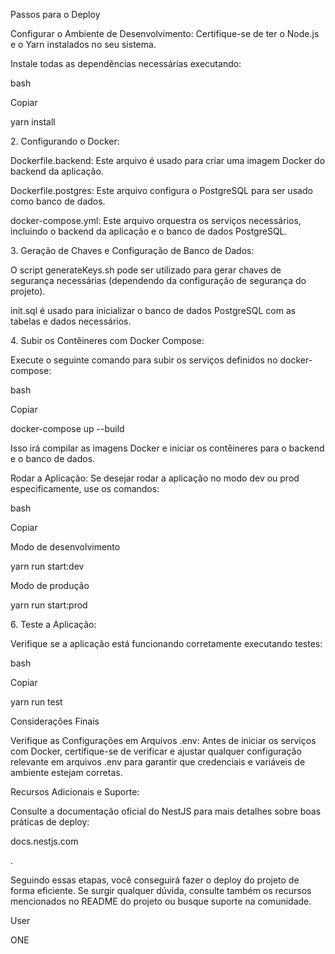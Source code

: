 ﻿Passos para o Deploy

Configurar o Ambiente de Desenvolvimento: Certifique-se de ter o Node.js e o Yarn instalados no seu sistema.

Instale todas as dependências necessárias executando:

bash

Copiar

yarn install

2\. Configurando o Docker:

Dockerfile.backend: Este arquivo é usado para criar uma imagem Docker do backend da aplicação.

Dockerfile.postgres: Este arquivo configura o PostgreSQL para ser usado como banco de dados.

docker-compose.yml: Este arquivo orquestra os serviços necessários, incluindo o backend da aplicação e o banco de dados PostgreSQL.

3\. Geração de Chaves e Configuração de Banco de Dados:

O script generateKeys.sh pode ser utilizado para gerar chaves de segurança necessárias (dependendo da configuração de segurança do projeto).

init.sql é usado para inicializar o banco de dados PostgreSQL com as tabelas e dados necessários.

4\. Subir os Contêineres com Docker Compose:

Execute o seguinte comando para subir os serviços definidos no docker-compose:

bash

Copiar

docker-compose up --build

Isso irá compilar as imagens Docker e iniciar os contêineres para o backend e o banco de dados.

Rodar a Aplicação: Se desejar rodar a aplicação no modo dev ou prod especificamente, use os comandos:

bash

Copiar

Modo de desenvolvimento

yarn run start:dev

Modo de produção

yarn run start:prod

6\. Teste a Aplicação:

Verifique se a aplicação está funcionando corretamente executando testes:

bash

Copiar

yarn run test

Considerações Finais

Verifique as Configurações em Arquivos .env: Antes de iniciar os serviços com Docker, certifique-se de verificar e ajustar qualquer configuração relevante em arquivos .env para garantir que credenciais e variáveis de ambiente estejam corretas.

Recursos Adicionais e Suporte:

Consulte a documentação oficial do NestJS para mais detalhes sobre boas práticas de deploy:

docs.nestjs.com

.

Seguindo essas etapas, você conseguirá fazer o deploy do projeto de forma eficiente. Se surgir qualquer dúvida, consulte também os recursos mencionados no README do projeto ou busque suporte na comunidade.


User

ONE
